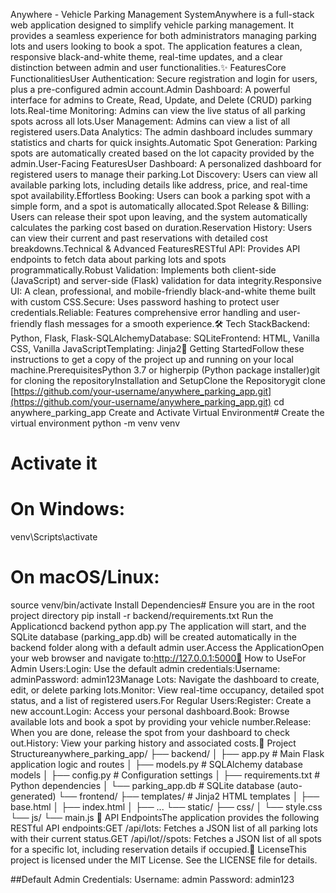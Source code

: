 Anywhere - Vehicle Parking Management SystemAnywhere is a full-stack web application designed to simplify vehicle parking management. It provides a seamless experience for both administrators managing parking lots and users looking to book a spot. The application features a clean, responsive black-and-white theme, real-time updates, and a clear distinction between admin and user functionalities.✨ FeaturesCore FunctionalitiesUser Authentication: Secure registration and login for users, plus a pre-configured admin account.Admin Dashboard: A powerful interface for admins to Create, Read, Update, and Delete (CRUD) parking lots.Real-time Monitoring: Admins can view the live status of all parking spots across all lots.User Management: Admins can view a list of all registered users.Data Analytics: The admin dashboard includes summary statistics and charts for quick insights.Automatic Spot Generation: Parking spots are automatically created based on the lot capacity provided by the admin.User-Facing FeaturesUser Dashboard: A personalized dashboard for registered users to manage their parking.Lot Discovery: Users can view all available parking lots, including details like address, price, and real-time spot availability.Effortless Booking: Users can book a parking spot with a simple form, and a spot is automatically allocated.Spot Release & Billing: Users can release their spot upon leaving, and the system automatically calculates the parking cost based on duration.Reservation History: Users can view their current and past reservations with detailed cost breakdowns.Technical & Advanced FeaturesRESTful API: Provides API endpoints to fetch data about parking lots and spots programmatically.Robust Validation: Implements both client-side (JavaScript) and server-side (Flask) validation for data integrity.Responsive UI: A clean, professional, and mobile-friendly black-and-white theme built with custom CSS.Secure: Uses password hashing to protect user credentials.Reliable: Features comprehensive error handling and user-friendly flash messages for a smooth experience.🛠️ Tech StackBackend: Python, Flask, Flask-SQLAlchemyDatabase: SQLiteFrontend: HTML, Vanilla CSS, Vanilla JavaScriptTemplating: Jinja2🚀 Getting StartedFollow these instructions to get a copy of the project up and running on your local machine.PrerequisitesPython 3.7 or higherpip (Python package installer)git for cloning the repositoryInstallation and SetupClone the Repositorygit clone [https://github.com/your-username/anywhere_parking_app.git](https://github.com/your-username/anywhere_parking_app.git)
cd anywhere_parking_app
Create and Activate Virtual Environment# Create the virtual environment
python -m venv venv

# Activate it
# On Windows:
venv\Scripts\activate
# On macOS/Linux:
source venv/bin/activate
Install Dependencies# Ensure you are in the root project directory
pip install -r backend/requirements.txt
Run the Applicationcd backend
python app.py
The application will start, and the SQLite database (parking_app.db) will be created automatically in the backend folder along with a default admin user.Access the ApplicationOpen your web browser and navigate to:http://127.0.0.1:5000📖 How to UseFor Admin Users:Login: Use the default admin credentials:Username: adminPassword: admin123Manage Lots: Navigate the dashboard to create, edit, or delete parking lots.Monitor: View real-time occupancy, detailed spot status, and a list of registered users.For Regular Users:Register: Create a new account.Login: Access your personal dashboard.Book: Browse available lots and book a spot by providing your vehicle number.Release: When you are done, release the spot from your dashboard to check out.History: View your parking history and associated costs.📁 Project Structureanywhere_parking_app/
├── backend/
│   ├── app.py              # Main Flask application logic and routes
│   ├── models.py           # SQLAlchemy database models
│   ├── config.py           # Configuration settings
│   ├── requirements.txt    # Python dependencies
│   └── parking_app.db      # SQLite database (auto-generated)
└── frontend/
    ├── templates/          # Jinja2 HTML templates
    │   ├── base.html
    │   ├── index.html
    │   ├── ...
    └── static/
        ├── css/
        │   └── style.css
        └── js/
            └── main.js
🔗 API EndpointsThe application provides the following RESTful API endpoints:GET /api/lots: Fetches a JSON list of all parking lots with their current status.GET /api/lot/<id>/spots: Fetches a JSON list of all spots for a specific lot, including reservation details if occupied.📄 LicenseThis project is licensed under the MIT License. See the LICENSE file for details.


##Default Admin Credentials:
Username: admin
Password: admin123
